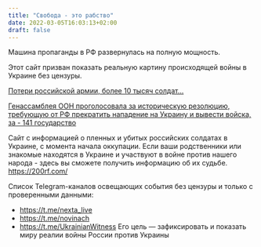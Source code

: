 ```yaml
---
title: "Свобода - это рабство"
date: 2022-03-05T16:03:13+02:00
draft: false
---
```


Машина пропаганды в РФ развернулась на полную мощность.

Этот сайт призван показать реальную картину происходящей войны в Украине без цензуры.

[Потери российской армии, более 10 тысяч солдат...](russian_losses.md)

[Генассамблея ООН проголосовала за историческую резолюцию, требующую от РФ прекратить нападение на Украину и вывести войска, за - 141 государство](oon_resolution.md)

Сайт с информацией о пленных и убитых российских солдатах в Украине, с момента начала оккупации.
Если ваши родственники или знакомые находятся в Украине и участвуют в войне против нашего народа - здесь вы сможете
получить информацию об их судьбе.  https://200rf.com/

Список Telegram-каналов освещающих события без цензуры и только 
с проверенными данными:

- https://t.me/nexta_live
- https://t.me/novinach
- https://t.me/UkrainianWitness Его цель — зафиксировать и показать миру реалии войны России против Украины
